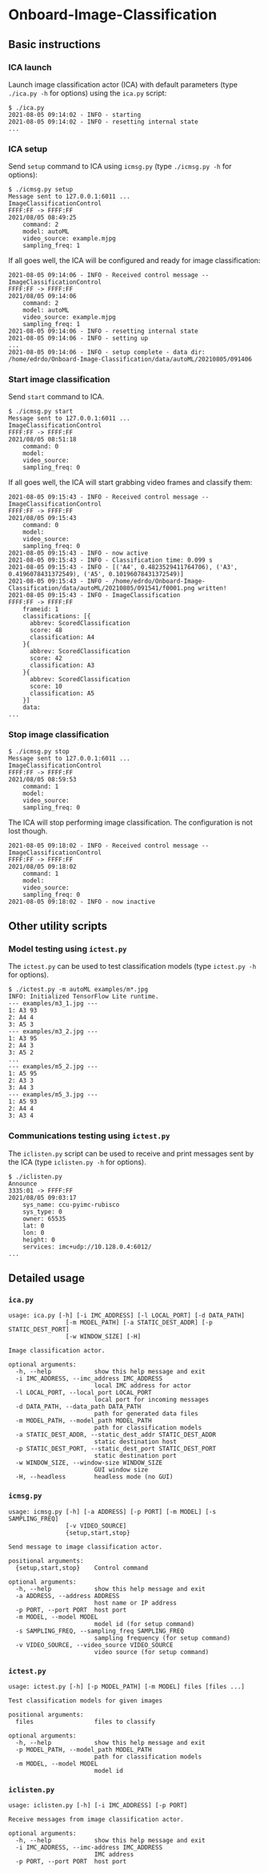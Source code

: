 # Onboard-Image-Classification

##  Basic instructions


### ICA launch

Launch image classification actor (ICA) 
with default parameters (type `./ica.py -h` for options) using the `ica.py` script:

```
$ ./ica.py 
2021-08-05 09:14:02 - INFO - starting
2021-08-05 09:14:02 - INFO - resetting internal state
...
```

### ICA setup

Send `setup` command to ICA using `icmsg.py` (type `./icmsg.py -h` for options):

```
$ ./icmsg.py setup
Message sent to 127.0.0.1:6011 ...
ImageClassificationControl
FFFF:FF -> FFFF:FF
2021/08/05 08:49:25
    command: 2
    model: autoML
    video_source: example.mjpg
    sampling_freq: 1
```

If all goes well, the ICA will be configured and ready for image classification:
  
```
2021-08-05 09:14:06 - INFO - Received control message -- ImageClassificationControl
FFFF:FF -> FFFF:FF
2021/08/05 09:14:06
    command: 2
    model: autoML
    video_source: example.mjpg
    sampling_freq: 1
2021-08-05 09:14:06 - INFO - resetting internal state
2021-08-05 09:14:06 - INFO - setting up
...
2021-08-05 09:14:06 - INFO - setup complete - data dir: /home/edrdo/Onboard-Image-Classification/data/autoML/20210805/091406
```


### Start image classification 

Send `start` command to ICA.

```
$ ./icmsg.py start
Message sent to 127.0.0.1:6011 ...
ImageClassificationControl
FFFF:FF -> FFFF:FF
2021/08/05 08:51:18
    command: 0
    model: 
    video_source: 
    sampling_freq: 0
```

If all goes well, the ICA will start grabbing video frames and classify them:

```
2021-08-05 09:15:43 - INFO - Received control message -- ImageClassificationControl
FFFF:FF -> FFFF:FF
2021/08/05 09:15:43
    command: 0
    model: 
    video_source: 
    sampling_freq: 0
2021-08-05 09:15:43 - INFO - now active
2021-08-05 09:15:43 - INFO - Classification time: 0.099 s
2021-08-05 09:15:43 - INFO - [('A4', 0.4823529411764706), ('A3', 0.4196078431372549), ('A5', 0.10196078431372549)]
2021-08-05 09:15:43 - INFO - /home/edrdo/Onboard-Image-Classification/data/autoML/20210805/091541/f0001.png written!
2021-08-05 09:15:43 - INFO - ImageClassification
FFFF:FF -> FFFF:FF
    frameid: 1
    classifications: [{
      abbrev: ScoredClassification
      score: 48
      classification: A4
    }{
      abbrev: ScoredClassification
      score: 42
      classification: A3
    }{
      abbrev: ScoredClassification
      score: 10
      classification: A5
    }]
    data: 
...
```

### Stop image classification

```
$ ./icmsg.py stop
Message sent to 127.0.0.1:6011 ...
ImageClassificationControl
FFFF:FF -> FFFF:FF
2021/08/05 08:59:53
    command: 1
    model: 
    video_source: 
    sampling_freq: 0
```

The ICA will stop performing image classification. The configuration is not lost though.

```
2021-08-05 09:18:02 - INFO - Received control message -- ImageClassificationControl
FFFF:FF -> FFFF:FF
2021/08/05 09:18:02
    command: 1
    model: 
    video_source: 
    sampling_freq: 0
2021-08-05 09:18:02 - INFO - now inactive
```

## Other utility scripts

### Model testing using `ictest.py`

The `ictest.py` can be used to test classification models (type `ictest.py -h` for options).

```
$ ./ictest.py -m autoML examples/m*.jpg
INFO: Initialized TensorFlow Lite runtime.
--- examples/m3_1.jpg ---
1: A3 93
2: A4 4
3: A5 3
--- examples/m3_2.jpg ---
1: A3 95
2: A4 3
3: A5 2
...
--- examples/m5_2.jpg ---
1: A5 95
2: A3 3
3: A4 3
--- examples/m5_3.jpg ---
1: A5 93
2: A4 4
3: A3 4
```


### Communications testing using `ictest.py`

The `iclisten.py` script can be used to receive and print messages sent by the ICA (type `iclisten.py -h` for options).

```
$ ./iclisten.py
Announce
3335:01 -> FFFF:FF
2021/08/05 09:03:17
    sys_name: ccu-pyimc-rubisco
    sys_type: 0
    owner: 65535
    lat: 0
    lon: 0
    height: 0
    services: imc+udp://10.128.0.4:6012/
...
```

## Detailed usage

### `ica.py` 

```
usage: ica.py [-h] [-i IMC_ADDRESS] [-l LOCAL_PORT] [-d DATA_PATH]
                [-m MODEL_PATH] [-a STATIC_DEST_ADDR] [-p STATIC_DEST_PORT]
                [-w WINDOW_SIZE] [-H]

Image classification actor.

optional arguments:
  -h, --help            show this help message and exit
  -i IMC_ADDRESS, --imc_address IMC_ADDRESS
                        local IMC address for actor
  -l LOCAL_PORT, --local_port LOCAL_PORT
                        local port for incoming messages
  -d DATA_PATH, --data_path DATA_PATH
                        path for generated data files
  -m MODEL_PATH, --model_path MODEL_PATH
                        path for classification models
  -a STATIC_DEST_ADDR, --static_dest_addr STATIC_DEST_ADDR
                        static destination host
  -p STATIC_DEST_PORT, --static_dest_port STATIC_DEST_PORT
                        static destination port
  -w WINDOW_SIZE, --window-size WINDOW_SIZE
                        GUI window size
  -H, --headless        headless mode (no GUI)
```
  
### `icmsg.py`

```
usage: icmsg.py [-h] [-a ADDRESS] [-p PORT] [-m MODEL] [-s SAMPLING_FREQ]
                [-v VIDEO_SOURCE]
                {setup,start,stop}

Send message to image classification actor.

positional arguments:
  {setup,start,stop}    Control command

optional arguments:
  -h, --help            show this help message and exit
  -a ADDRESS, --address ADDRESS
                        host name or IP address
  -p PORT, --port PORT  host port
  -m MODEL, --model MODEL
                        model id (for setup command)
  -s SAMPLING_FREQ, --sampling_freq SAMPLING_FREQ
                        sampling frequency (for setup command)
  -v VIDEO_SOURCE, --video_source VIDEO_SOURCE
                        video source (for setup command)
```
  

### `ictest.py`

```
usage: ictest.py [-h] [-p MODEL_PATH] [-m MODEL] files [files ...]

Test classification models for given images

positional arguments:
  files                 files to classify

optional arguments:
  -h, --help            show this help message and exit
  -p MODEL_PATH, --model_path MODEL_PATH
                        path for classification models
  -m MODEL, --model MODEL
                        model id
```

### `iclisten.py`

```
usage: iclisten.py [-h] [-i IMC_ADDRESS] [-p PORT]

Receive messages from image classification actor.

optional arguments:
  -h, --help            show this help message and exit
  -i IMC_ADDRESS, --imc-address IMC_ADDRESS
                        IMC address
  -p PORT, --port PORT  host port
```


